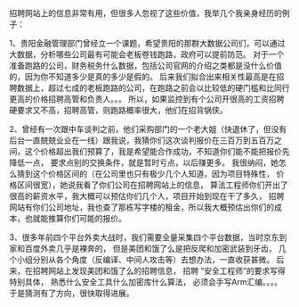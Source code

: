 

招聘网站上的信息非常有用，但很多人忽视了这些价值，我举几个我亲身经历的例子：

1、贵阳金融管理部门曾经立一个课题，希望贵阳的那群大数据公司们，可以通过大数据，分析哪些公司最有可能会老板卷钱跑路，政府可以提前防范。 
  对于一个准备跑路的公司，财务税务什么数据，包括公司官网的介绍之类都是没什么价值的，因为你不知道多少是真的多少是假的。
后来我们拟合出来相关性最高是在招聘数据上，超过七成的老板跑路的公司，在跑路之前会以比较低的硬门槛和比同行更高的价格招聘高管和负责人。。。
所以，如果监控到有个公司开很高的工资招聘硬要求又不高，招聘高管，则跑路概率很大，他们在招背锅侠。

2、曾经有一次跟中车谈判之前，他们采购部门的一个老大姐（快退休了，但没有后台一直兢兢业业在一线）跟我说，我猜你们这次谈判报价在三百万到五百万之间，这个价格超出我们预算了，我是希望能合作成功，不知道你们能不能把报价先降低一点， 
要求点别的交换条件，就是暂时亏点，以后赚更多。
我很纳闷，她怎么猜到这个价格区间的（在公司里也只有极少几个人知道，因为项目特殊性， 价格区间很宽），她说我看了你们公司在招聘网站上的信息， 
算法工程师你们开出了很高的薪资水平，我大概可以预估你们几个人，项目开始到现在干了多久， 招聘网站有你们公司地址，我也查了那栋写字楼的租金，所以我大概预估出你们的成本，也就能推算你们可能的报价。

3、很多年前四个平台外卖大战时，我们需要全量采集四个平台数据，当时京东到家和百度外卖几乎是裸奔的， 但是美团和饿了么是把反爬和加密武装到牙齿， 
几个小组分别从各个角度（反编译、中间人攻击等）去想办法，一直收获甚微。 后来，在招聘网站上发现美团和饿了么的招聘信息， 招聘 “安全工程师”的要求写得特别具体， 熟悉什么安全工具什么加密库什么算法， 必须会手写Arm汇编。。。。 于是猜测有了方向，很快取得进展。

